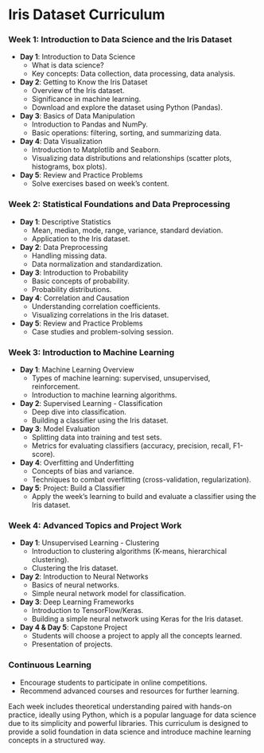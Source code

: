 # Iris Dataset Curriculum



### Week 1: Introduction to Data Science and the Iris Dataset
- **Day 1**: Introduction to Data Science
  - What is data science?
  - Key concepts: Data collection, data processing, data analysis.
- **Day 2**: Getting to Know the Iris Dataset
  - Overview of the Iris dataset.
  - Significance in machine learning.
  - Download and explore the dataset using Python (Pandas).
- **Day 3**: Basics of Data Manipulation
  - Introduction to Pandas and NumPy.
  - Basic operations: filtering, sorting, and summarizing data.
- **Day 4**: Data Visualization
  - Introduction to Matplotlib and Seaborn.
  - Visualizing data distributions and relationships (scatter plots, histograms, box plots).
- **Day 5**: Review and Practice Problems
  - Solve exercises based on week’s content.


### Week 2: Statistical Foundations and Data Preprocessing
- **Day 1**: Descriptive Statistics
  - Mean, median, mode, range, variance, standard deviation.
  - Application to the Iris dataset.
- **Day 2**: Data Preprocessing
  - Handling missing data.
  - Data normalization and standardization.
- **Day 3**: Introduction to Probability
  - Basic concepts of probability.
  - Probability distributions.
- **Day 4**: Correlation and Causation
  - Understanding correlation coefficients.
  - Visualizing correlations in the Iris dataset.
- **Day 5**: Review and Practice Problems
  - Case studies and problem-solving session.

### Week 3: Introduction to Machine Learning
- **Day 1**: Machine Learning Overview
  - Types of machine learning: supervised, unsupervised, reinforcement.
  - Introduction to machine learning algorithms.
- **Day 2**: Supervised Learning - Classification
  - Deep dive into classification.
  - Building a classifier using the Iris dataset.
- **Day 3**: Model Evaluation
  - Splitting data into training and test sets.
  - Metrics for evaluating classifiers (accuracy, precision, recall, F1-score).
- **Day 4**: Overfitting and Underfitting
  - Concepts of bias and variance.
  - Techniques to combat overfitting (cross-validation, regularization).
- **Day 5**: Project: Build a Classifier
  - Apply the week’s learning to build and evaluate a classifier using the Iris dataset.

### Week 4: Advanced Topics and Project Work
- **Day 1**: Unsupervised Learning - Clustering
  - Introduction to clustering algorithms (K-means, hierarchical clustering).
  - Clustering the Iris dataset.
- **Day 2**: Introduction to Neural Networks
  - Basics of neural networks.
  - Simple neural network model for classification.
- **Day 3**: Deep Learning Frameworks
  - Introduction to TensorFlow/Keras.
  - Building a simple neural network using Keras for the Iris dataset.
- **Day 4 & Day 5**: Capstone Project
  - Students will choose a project to apply all the concepts learned.
  - Presentation of projects.

### Continuous Learning
- Encourage students to participate in online competitions.
- Recommend advanced courses and resources for further learning.

Each week includes theoretical understanding paired with hands-on practice, ideally using Python, which is a popular language for data science due to its simplicity and powerful libraries. This curriculum is designed to provide a solid foundation in data science and introduce machine learning concepts in a structured way.
